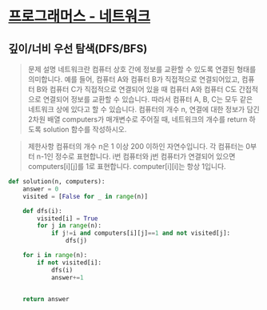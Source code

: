 [프로그래머스 - 네트워크](https://programmers.co.kr/learn/courses/30/lessons/43162)
============================
깊이/너비 우선 탐색(DFS/BFS)
-----------

>문제 설명   네트워크란 컴퓨터 상호 간에 정보를 교환할 수 있도록 연결된 형태를 의미합니다. 예를 들어, 컴퓨터 A와 컴퓨터 B가 직접적으로 연결되어있고, 컴퓨터 B와 컴퓨터 C가 직접적으로 연결되어 있을 때 컴퓨터 A와 컴퓨터 C도 간접적으로 연결되어 정보를 교환할 수 있습니다. 따라서 컴퓨터 A, B, C는 모두 같은 네트워크 상에 있다고 할 수 있습니다.   컴퓨터의 개수 n, 연결에 대한 정보가 담긴 2차원 배열 computers가 매개변수로 주어질 때, 네트워크의 개수를 return 하도록 solution 함수를 작성하시오.

>제한사항   컴퓨터의 개수 n은 1 이상 200 이하인 자연수입니다.   각 컴퓨터는 0부터 n-1인 정수로 표현합니다.   i번 컴퓨터와 j번 컴퓨터가 연결되어 있으면 computers[i][j]를 1로 표현합니다.   computer[i][i]는 항상 1입니다.


```python
def solution(n, computers):
    answer = 0
    visited = [False for _ in range(n)]

    def dfs(i):
        visited[i] = True
        for j in range(n):
            if j!=i and computers[i][j]==1 and not visited[j]:
                dfs(j)

    for i in range(n):
        if not visited[i]:
            dfs(i)
            answer+=1


    return answer
 ```

